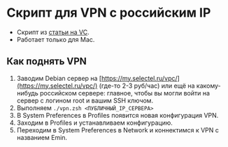 # Скрипт для VPN с российским IP

- Скрипт из [статьи на VC](https://vc.ru/dev/66942-sozdaem-svoy-vpn-server-poshagovaya-instrukciya).
- Работает только для Mac.

## Как поднять VPN

1. Заводим Debian сервер на [https://my.selectel.ru/vpc/](https://my.selectel.ru/vpc/) (где-то 2-3 руб/час) или ещё на какому-нибудь российском сервере:  главное, чтобы вы могли войти на сервер с логином root и вашим SSH ключом. 
2. Выполняем `./vpn.zsh <ПУБЛИЧНЫЙ_IP_СЕРВЕРА>`
3. В System Preferences в Profiles появится новая конфигурация VPN.
4. Заходим в Profiles и устанавливаем конфигурацию.
5. Переходим в System Preferences в Network и коннектимся к VPN с названием Emin.

